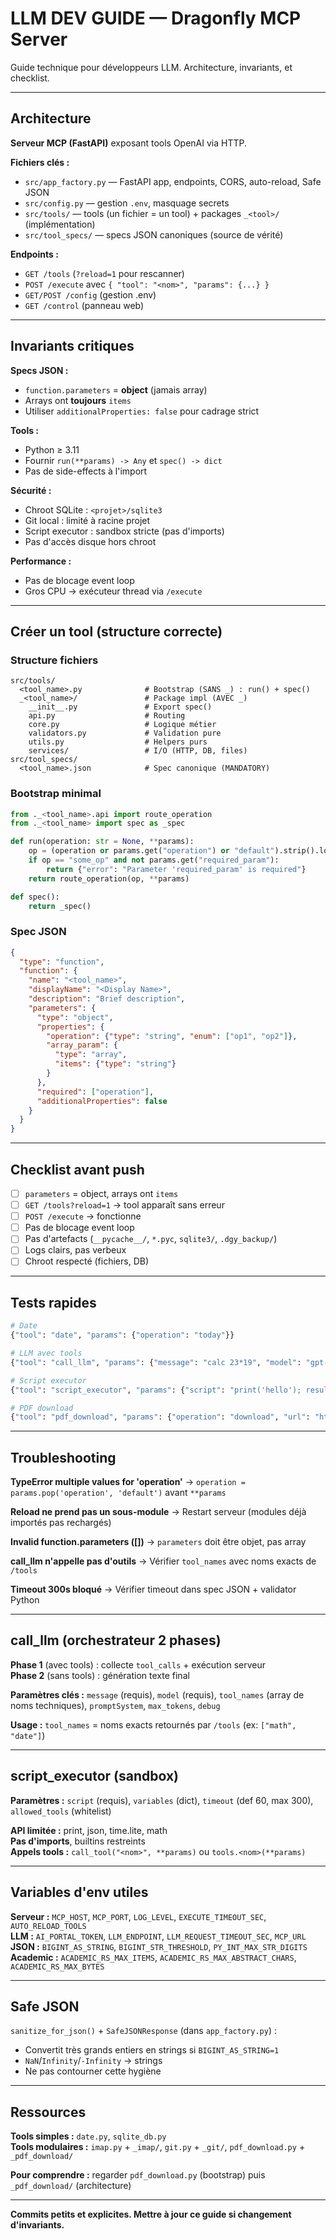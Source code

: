 # LLM DEV GUIDE — Dragonfly MCP Server

Guide technique pour développeurs LLM. Architecture, invariants, et checklist.

---

## Architecture

**Serveur MCP (FastAPI)** exposant tools OpenAI via HTTP.

**Fichiers clés :**
- `src/app_factory.py` — FastAPI app, endpoints, CORS, auto-reload, Safe JSON
- `src/config.py` — gestion `.env`, masquage secrets
- `src/tools/` — tools (un fichier = un tool) + packages `_<tool>/` (implémentation)
- `src/tool_specs/` — specs JSON canoniques (source de vérité)

**Endpoints :**
- `GET /tools` (`?reload=1` pour rescanner)
- `POST /execute` avec `{ "tool": "<nom>", "params": {...} }`
- `GET/POST /config` (gestion .env)
- `GET /control` (panneau web)

---

## Invariants critiques

**Specs JSON :**
- `function.parameters` = **object** (jamais array)
- Arrays ont **toujours** `items`
- Utiliser `additionalProperties: false` pour cadrage strict

**Tools :**
- Python ≥ 3.11
- Fournir `run(**params) -> Any` et `spec() -> dict`
- Pas de side-effects à l'import

**Sécurité :**
- Chroot SQLite : `<projet>/sqlite3`
- Git local : limité à racine projet
- Script executor : sandbox stricte (pas d'imports)
- Pas d'accès disque hors chroot

**Performance :**
- Pas de blocage event loop
- Gros CPU → exécuteur thread via `/execute`

---

## Créer un tool (structure correcte)

### Structure fichiers

```
src/tools/
  <tool_name>.py              # Bootstrap (SANS _) : run() + spec()
  _<tool_name>/               # Package impl (AVEC _)
    __init__.py               # Export spec()
    api.py                    # Routing
    core.py                   # Logique métier
    validators.py             # Validation pure
    utils.py                  # Helpers purs
    services/                 # I/O (HTTP, DB, files)
src/tool_specs/
  <tool_name>.json            # Spec canonique (MANDATORY)
```

### Bootstrap minimal

```python
from ._<tool_name>.api import route_operation
from ._<tool_name> import spec as _spec

def run(operation: str = None, **params):
    op = (operation or params.get("operation") or "default").strip().lower()
    if op == "some_op" and not params.get("required_param"):
        return {"error": "Parameter 'required_param' is required"}
    return route_operation(op, **params)

def spec():
    return _spec()
```

### Spec JSON

```json
{
  "type": "function",
  "function": {
    "name": "<tool_name>",
    "displayName": "<Display Name>",
    "description": "Brief description",
    "parameters": {
      "type": "object",
      "properties": {
        "operation": {"type": "string", "enum": ["op1", "op2"]},
        "array_param": {
          "type": "array",
          "items": {"type": "string"}
        }
      },
      "required": ["operation"],
      "additionalProperties": false
    }
  }
}
```

---

## Checklist avant push

- [ ] `parameters` = object, arrays ont `items`
- [ ] `GET /tools?reload=1` → tool apparaît sans erreur
- [ ] `POST /execute` → fonctionne
- [ ] Pas de blocage event loop
- [ ] Pas d'artefacts (`__pycache__/`, `*.pyc`, `sqlite3/`, `.dgy_backup/`)
- [ ] Logs clairs, pas verbeux
- [ ] Chroot respecté (fichiers, DB)

---

## Tests rapides

```bash
# Date
{"tool": "date", "params": {"operation": "today"}}

# LLM avec tools
{"tool": "call_llm", "params": {"message": "calc 23*19", "model": "gpt-4o", "tool_names": ["math"]}}

# Script executor
{"tool": "script_executor", "params": {"script": "print('hello'); result = 2+2"}}

# PDF download
{"tool": "pdf_download", "params": {"operation": "download", "url": "https://arxiv.org/pdf/2301.00001.pdf"}}
```

---

## Troubleshooting

**TypeError multiple values for 'operation'** → `operation = params.pop('operation', 'default')` avant `**params`

**Reload ne prend pas un sous-module** → Restart serveur (modules déjà importés pas rechargés)

**Invalid function.parameters ([])** → `parameters` doit être objet, pas array

**call_llm n'appelle pas d'outils** → Vérifier `tool_names` avec noms exacts de `/tools`

**Timeout 300s bloqué** → Vérifier timeout dans spec JSON + validator Python

---

## call_llm (orchestrateur 2 phases)

**Phase 1** (avec tools) : collecte `tool_calls` + exécution serveur  
**Phase 2** (sans tools) : génération texte final

**Paramètres clés :** `message` (requis), `model` (requis), `tool_names` (array de noms techniques), `promptSystem`, `max_tokens`, `debug`

**Usage :** `tool_names` = noms exacts retournés par `/tools` (ex: `["math", "date"]`)

---

## script_executor (sandbox)

**Paramètres :** `script` (requis), `variables` (dict), `timeout` (def 60, max 300), `allowed_tools` (whitelist)

**API limitée :** print, json, time.lite, math  
**Pas d'imports**, builtins restreints  
**Appels tools :** `call_tool("<nom>", **params)` ou `tools.<nom>(**params)`

---

## Variables d'env utiles

**Serveur :** `MCP_HOST`, `MCP_PORT`, `LOG_LEVEL`, `EXECUTE_TIMEOUT_SEC`, `AUTO_RELOAD_TOOLS`  
**LLM :** `AI_PORTAL_TOKEN`, `LLM_ENDPOINT`, `LLM_REQUEST_TIMEOUT_SEC`, `MCP_URL`  
**JSON :** `BIGINT_AS_STRING`, `BIGINT_STR_THRESHOLD`, `PY_INT_MAX_STR_DIGITS`  
**Academic :** `ACADEMIC_RS_MAX_ITEMS`, `ACADEMIC_RS_MAX_ABSTRACT_CHARS`, `ACADEMIC_RS_MAX_BYTES`

---

## Safe JSON

`sanitize_for_json()` + `SafeJSONResponse` (dans `app_factory.py`) :
- Convertit très grands entiers en strings si `BIGINT_AS_STRING=1`
- `NaN`/`Infinity`/`-Infinity` → strings
- Ne pas contourner cette hygiène

---

## Ressources

**Tools simples :** `date.py`, `sqlite_db.py`  
**Tools modulaires :** `imap.py` + `_imap/`, `git.py` + `_git/`, `pdf_download.py` + `_pdf_download/`

**Pour comprendre :** regarder `pdf_download.py` (bootstrap) puis `_pdf_download/` (architecture)

---

**Commits petits et explicites. Mettre à jour ce guide si changement d'invariants.**
